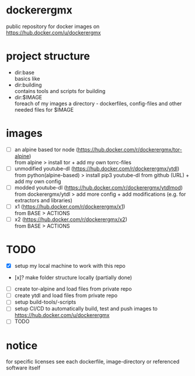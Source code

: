 # dockerergmx
public repository for docker images on https://hub.docker.com/u/dockerergmx

# project structure
- dir:base \
  basics like
- dir:building \
  contains tools and scripts for building
- dir:$IMAGE \
  foreach of my images a directory - dockerfiles, config-files and other needed files for $IMAGE

# images
- [ ] an alpine based tor node (https://hub.docker.com/r/dockerergmx/tor-alpine) \
      from alpine > install tor + add my own torrc-files
- [ ] unmodified youtube-dl (https://hub.docker.com/r/dockerergmx/ytdl) \
      from python(alpine-based) > install pip3 youtube-dl from github (URL) + add my own config
- [ ] modded youtube-dl (https://hub.docker.com/r/dockerergmx/ytdlmod) \
      from dockerergmx/ytdl > add more config + add modifications (e.g. for extractors and libraries)
- [ ] x1 (https://hub.docker.com/r/dockerergmx/x1) \
      from BASE > ACTIONS
- [ ] x2 (https://hub.docker.com/r/dockerergmx/x2) \
      from BASE > ACTIONS

# TODO
- [x] setup my local machine to work with this repo
- [x]? make folder structure locally (partially done)
- [ ] create tor-alpine and load files from private repo
- [ ] create ytdl and load files from private repo
- [ ] setup build-tools/-scripts
- [ ] setup CI/CD to automatically build, test and push images to https://hub.docker.com/u/dockerergmx
- [ ] TODO

# notice
for specific licenses see each dockerfile, image-directory or referenced software itself
